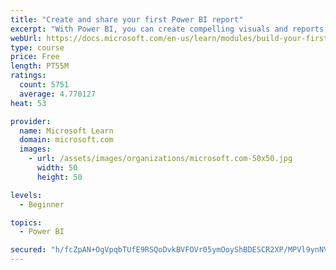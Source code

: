 ```yaml
---
title: "Create and share your first Power BI report"
excerpt: "With Power BI, you can create compelling visuals and reports. In this module, you learn how to use Power BI Desktop to connect to data, build visuals, and create a report that you can share with others in your organization. You then learn how to publish the report to the Power BI service, so that others can see your insights and benefit from your work."
webUrl: https://docs.microsoft.com/en-us/learn/modules/build-your-first-power-bi-report/
type: course
price: Free
length: PT55M
ratings:
  count: 5751
  average: 4.770127
heat: 53

provider:
  name: Microsoft Learn
  domain: microsoft.com
  images:
    - url: /assets/images/organizations/microsoft.com-50x50.jpg
      width: 50
      height: 50

levels:
  - Beginner

topics:
  - Power BI

secured: "h/fcZpAN+OgVpqbTUfE9RSQoDvkBVFOVr05ymOoyShBDESCR2XP/MPVl9ynNVwvMgsah9agdE3gRmNUxH0mWiz4M+F4B6BAbfvM/OhMjw84saqh5Dsr3vXJbN8gGLXX0ii7RM+z6bFRrPfhYsVlpIp5tZhXpx5++sTq/et7fJs9KT7IKntg6aC2Kyb6gi3FJ9fvGnZbfjJb2PvUkHDOxBLwnjIrK795J+m8YLCTBIE9NzVe9yIcWL1VxpaVASabBXJhDq/JpQpV9erOvxaa36mHRQgOLKez3kFxrwBmcQZwh3Aaz5mFyyZtrShmEHAaFbTgCy2jbywHMDgIT1lEayympdm8DvEId3UGmEmfJzZVgqn76rmnO4CHgDEVizFdQ/8/EHgYEfA26jWH8Zx2ttDAJvM/C0MJ44VSX87IxURE=;SvnmVgIygJS15dr0O+hxpw=="
---
```


